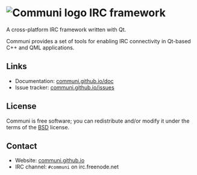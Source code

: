 # ![Communi logo](https://raw.githubusercontent.com/communi/libcommuni/master/doc/communi.png) IRC framework

A cross-platform IRC framework written with Qt.

Communi provides a set of tools for enabling IRC connectivity in Qt-based C++ and QML applications.

## Links

- Documentation: [communi.github.io/doc](http://communi.github.io/doc)
- Issue tracker: [communi.github.io/issues](http://communi.github.io/issues)

## License

Communi is free software; you can redistribute and/or modify it under the terms of the [BSD](http://opensource.org/licenses/BSD-3-Clause) license.

## Contact

- Website: [communi.github.io](http://communi.github.io)
- IRC channel: `#communi` on irc.freenode.net
